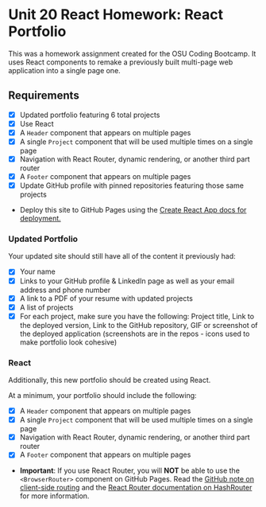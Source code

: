# Unit 20 React Homework: React Portfolio

This was a homework assignment created for the OSU Coding Bootcamp. It uses React components to remake a previously built multi-page web application into a single page one.

## Requirements

- [x] Updated portfolio featuring 6 total projects
- [x] Use React
- [x] A `Header` component that appears on multiple pages
- [x] A single `Project` component that will be used multiple times on a single page 
- [x] Navigation with React Router, dynamic rendering, or another third part router
- [x] A `Footer` component that appears on multiple pages
- [x] Update GitHub profile with pinned repositories featuring those same projects

* Deploy this site to GitHub Pages using the [Create React App docs for deployment.](https://create-react-app.dev/docs/deployment/#github-pages)

### Updated Portfolio

Your updated site should still have all of the content it previously had:

- [x] Your name
- [x] Links to your GitHub profile & LinkedIn page as well as your email address and phone number
- [x] A link to a PDF of your resume with updated projects
- [x] A list of projects
- [x] For each project, make sure you have the following: Project title, Link to the deployed version, Link to the GitHub repository, GIF or screenshot of the deployed application (screenshots are in the repos - icons used to make portfolio look cohesive)

### React

Additionally, this new portfolio should be created using React.

At a minimum, your portfolio should include the following:

- [X] A `Header` component that appears on multiple pages
- [X] A single `Project` component that will be used multiple times on a single page 
- [X] Navigation with React Router, dynamic rendering, or another third part router
- [X] A `Footer` component that appears on multiple pages

* **Important**: If you use React Router, you will **NOT** be able to use the `<BrowserRouter>` component on GitHub Pages. Read the [GitHub note on client-side routing](https://create-react-app.dev/docs/deployment/#notes-on-client-side-routing) and the [React Router documentation on HashRouter](https://reactrouter.com/web/api/HashRouter) for more information.
